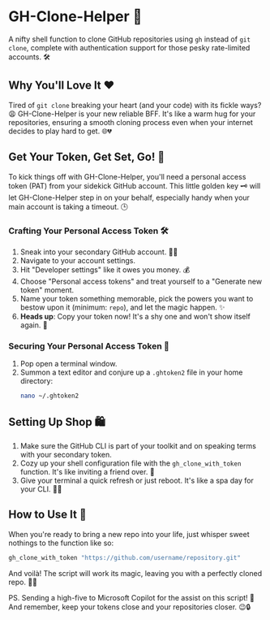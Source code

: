# GH-Clone-Helper 🚀

A nifty shell function to clone GitHub repositories using `gh` instead of `git clone`, complete with authentication support for those pesky rate-limited accounts. 🛠️

## Why You'll Love It ❤️

Tired of `git clone` breaking your heart (and your code) with its fickle ways? 😩 GH-Clone-Helper is your new reliable BFF. It's like a warm hug for your repositories, ensuring a smooth cloning process even when your internet decides to play hard to get. 🌐💔

## Get Your Token, Get Set, Go! 🏁

To kick things off with GH-Clone-Helper, you'll need a personal access token (PAT) from your sidekick GitHub account. This little golden key 🗝️ will let GH-Clone-Helper step in on your behalf, especially handy when your main account is taking a timeout. 🕒

### Crafting Your Personal Access Token 🛠️

1. Sneak into your secondary GitHub account. 🕵️‍♂️
2. Navigate to your account settings.
3. Hit "Developer settings" like it owes you money. 💰
4. Choose "Personal access tokens" and treat yourself to a "Generate new token" moment.
5. Name your token something memorable, pick the powers you want to bestow upon it (minimum: `repo`), and let the magic happen. ✨
6. **Heads up**: Copy your token now! It's a shy one and won't show itself again. 🙈

### Securing Your Personal Access Token 🔐

1. Pop open a terminal window.
2. Summon a text editor and conjure up a `.ghtoken2` file in your home directory:
   ```sh
   nano ~/.ghtoken2
   ```
   
## Setting Up Shop 🛍️

1. Make sure the GitHub CLI is part of your toolkit and on speaking terms with your secondary token.
2. Cozy up your shell configuration file with the `gh_clone_with_token` function. It's like inviting a friend over. 🏡
3. Give your terminal a quick refresh or just reboot. It's like a spa day for your CLI. 🧖‍♂️

## How to Use It 🤔

When you're ready to bring a new repo into your life, just whisper sweet nothings to the function like so:

```sh
gh_clone_with_token "https://github.com/username/repository.git"
```

And voilà! The script will work its magic, leaving you with a perfectly cloned repo. 🎩✨

PS. Sending a high-five to Microsoft Copilot for the assist on this script! 🙌 And remember, keep your tokens close and your repositories closer. 😉🔒
